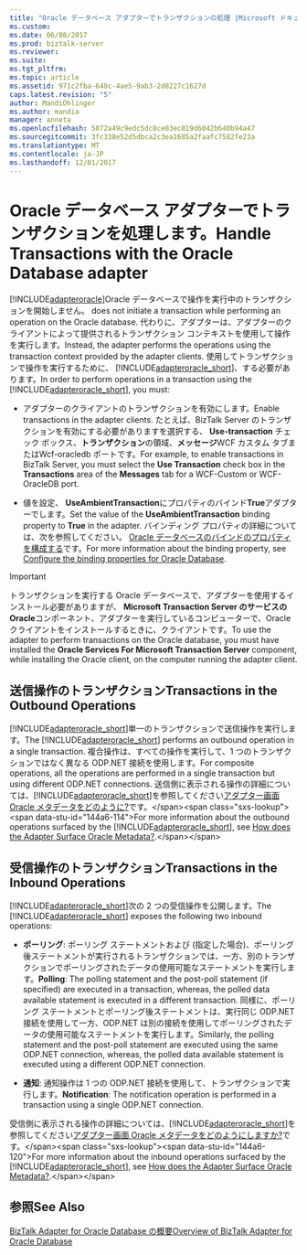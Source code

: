 ```yaml
---
title: "Oracle データベース アダプターでトランザクションの処理 |Microsoft ドキュメント"
ms.custom: 
ms.date: 06/08/2017
ms.prod: biztalk-server
ms.reviewer: 
ms.suite: 
ms.tgt_pltfrm: 
ms.topic: article
ms.assetid: 971c2fba-640c-4ae5-9ab3-2d8227c1627d
caps.latest.revision: "5"
author: MandiOhlinger
ms.author: mandia
manager: anneta
ms.openlocfilehash: 5072a49c9edc5dc8ce03ec819d6042b640b94a47
ms.sourcegitcommit: 3fc338e52d5dbca2c3ea1685a2faafc7582fe23a
ms.translationtype: MT
ms.contentlocale: ja-JP
ms.lasthandoff: 12/01/2017
---
```

# <a name="handle-transactions-with-the-oracle-database-adapter"></a><span data-ttu-id="144a6-102">Oracle データベース アダプターでトランザクションを処理します。</span><span class="sxs-lookup"><span data-stu-id="144a6-102">Handle Transactions with the Oracle Database adapter</span></span>
[!INCLUDE[adapteroracle](../../includes/adapteroracle-md.md)]<span data-ttu-id="144a6-103">Oracle データベースで操作を実行中のトランザクションを開始しません。</span><span class="sxs-lookup"><span data-stu-id="144a6-103"> does not initiate a transaction while performing an operation on the Oracle database.</span></span> <span data-ttu-id="144a6-104">代わりに、アダプターは、アダプターのクライアントによって提供されるトランザクション コンテキストを使用して操作を実行します。</span><span class="sxs-lookup"><span data-stu-id="144a6-104">Instead, the adapter performs the operations using the transaction context provided by the adapter clients.</span></span> <span data-ttu-id="144a6-105">使用してトランザクションで操作を実行するために、 [!INCLUDE[adapteroracle_short](../../includes/adapteroracle-short-md.md)]、する必要があります。</span><span class="sxs-lookup"><span data-stu-id="144a6-105">In order to perform operations in a transaction using the [!INCLUDE[adapteroracle_short](../../includes/adapteroracle-short-md.md)], you must:</span></span>  
  
-   <span data-ttu-id="144a6-106">アダプターのクライアントのトランザクションを有効にします。</span><span class="sxs-lookup"><span data-stu-id="144a6-106">Enable transactions in the adapter clients.</span></span> <span data-ttu-id="144a6-107">たとえば、BizTalk Server のトランザクションを有効にする必要がありますを選択する、 **Use-transaction**  チェック ボックス、**トランザクション**の領域、**メッセージ**WCF カスタム タブまたはWcf-oracledb ポートです。</span><span class="sxs-lookup"><span data-stu-id="144a6-107">For example, to enable transactions in BizTalk Server, you must select the **Use Transaction** check box in the **Transactions** area of the **Messages** tab for a WCF-Custom or WCF-OracleDB port.</span></span>  
  
-   <span data-ttu-id="144a6-108">値を設定、 **UseAmbientTransaction**にプロパティのバインド**True**アダプターでします。</span><span class="sxs-lookup"><span data-stu-id="144a6-108">Set the value of the **UseAmbientTransaction** binding property to **True** in the adapter.</span></span> <span data-ttu-id="144a6-109">バインディング プロパティの詳細については、次を参照してください。 [Oracle データベースのバインドのプロパティを構成する](../../adapters-and-accelerators/adapter-oracle-database/configure-the-binding-properties-for-oracle-database.md)です。</span><span class="sxs-lookup"><span data-stu-id="144a6-109">For more information about the binding property, see [Configure the binding properties for Oracle Database](../../adapters-and-accelerators/adapter-oracle-database/configure-the-binding-properties-for-oracle-database.md).</span></span>  
  
> [!IMPORTANT]
>  <span data-ttu-id="144a6-110">トランザクションを実行する Oracle データベースで、アダプターを使用するインストール必要がありますが、 **Microsoft Transaction Server のサービスの Oracle**コンポーネント、アダプターを実行しているコンピューターで、Oracle クライアントをインストールするときに、クライアントです。</span><span class="sxs-lookup"><span data-stu-id="144a6-110">To use the adapter to perform transactions on the Oracle database, you must have installed the **Oracle Services For Microsoft Transaction Server** component, while installing the Oracle client, on the computer running the adapter client.</span></span>  
  
## <a name="transactions-in-the-outbound-operations"></a><span data-ttu-id="144a6-111">送信操作のトランザクション</span><span class="sxs-lookup"><span data-stu-id="144a6-111">Transactions in the Outbound Operations</span></span>  
 <span data-ttu-id="144a6-112">[!INCLUDE[adapteroracle_short](../../includes/adapteroracle-short-md.md)]単一のトランザクションで送信操作を実行します。</span><span class="sxs-lookup"><span data-stu-id="144a6-112">The [!INCLUDE[adapteroracle_short](../../includes/adapteroracle-short-md.md)] performs an outbound operation in a single transaction.</span></span> <span data-ttu-id="144a6-113">複合操作は、すべての操作を実行して、1 つのトランザクションではなく異なる ODP.NET 接続を使用します。</span><span class="sxs-lookup"><span data-stu-id="144a6-113">For composite operations, all the operations are performed in a single transaction but using different ODP.NET connections.</span></span> <span data-ttu-id="144a6-114">送信側に表示される操作の詳細については、[!INCLUDE[adapteroracle_short](../../includes/adapteroracle-short-md.md)]を参照してください[アダプター画面 Oracle メタデータをどのように?](https://msdn.microsoft.com/library/cc185310(v=bts.10).aspx)です。</span><span class="sxs-lookup"><span data-stu-id="144a6-114">For more information about the outbound operations surfaced by the [!INCLUDE[adapteroracle_short](../../includes/adapteroracle-short-md.md)], see [How does the Adapter Surface Oracle Metadata?](https://msdn.microsoft.com/library/cc185310(v=bts.10).aspx).</span></span>  
  
## <a name="transactions-in-the-inbound-operations"></a><span data-ttu-id="144a6-115">受信操作のトランザクション</span><span class="sxs-lookup"><span data-stu-id="144a6-115">Transactions in the Inbound Operations</span></span>  
 <span data-ttu-id="144a6-116">[!INCLUDE[adapteroracle_short](../../includes/adapteroracle-short-md.md)]次の 2 つの受信操作を公開します。</span><span class="sxs-lookup"><span data-stu-id="144a6-116">The [!INCLUDE[adapteroracle_short](../../includes/adapteroracle-short-md.md)] exposes the following two inbound operations:</span></span>  
  
-   <span data-ttu-id="144a6-117">**ポーリング**: ポーリング ステートメントおよび (指定した場合)、ポーリング後ステートメントが実行されるトランザクションでは、一方、別のトランザクションでポーリングされたデータの使用可能なステートメントを実行します。</span><span class="sxs-lookup"><span data-stu-id="144a6-117">**Polling**: The polling statement and the post-poll statement (if specified) are executed in a transaction, whereas, the polled data available statement is executed in a different transaction.</span></span> <span data-ttu-id="144a6-118">同様に、ポーリング ステートメントとポーリング後ステートメントは、実行同じ ODP.NET 接続を使用して一方、ODP.NET は別の接続を使用してポーリングされたデータの使用可能なステートメントを実行します。</span><span class="sxs-lookup"><span data-stu-id="144a6-118">Similarly, the polling statement and the post-poll statement are executed using the same ODP.NET connection, whereas, the polled data available statement is executed using a different ODP.NET connection.</span></span>  
  
-   <span data-ttu-id="144a6-119">**通知**: 通知操作は 1 つの ODP.NET 接続を使用して、トランザクションで実行します。</span><span class="sxs-lookup"><span data-stu-id="144a6-119">**Notification**: The notification operation is performed in a transaction using a single ODP.NET connection.</span></span>  
  
 <span data-ttu-id="144a6-120">受信側に表示される操作の詳細については、[!INCLUDE[adapteroracle_short](../../includes/adapteroracle-short-md.md)]を参照してください[アダプター画面 Oracle メタデータをどのようにしますか?](https://msdn.microsoft.com/library/cc185310(v=bts.10).aspx)です。</span><span class="sxs-lookup"><span data-stu-id="144a6-120">For more information about the inbound operations surfaced by the [!INCLUDE[adapteroracle_short](../../includes/adapteroracle-short-md.md)], see [How does the Adapter Surface Oracle Metadata?](https://msdn.microsoft.com/library/cc185310(v=bts.10).aspx).</span></span>  
  
## <a name="see-also"></a><span data-ttu-id="144a6-121">参照</span><span class="sxs-lookup"><span data-stu-id="144a6-121">See Also</span></span>  
 [<span data-ttu-id="144a6-122">BizTalk Adapter for Oracle Database の概要</span><span class="sxs-lookup"><span data-stu-id="144a6-122">Overview of BizTalk Adapter for Oracle Database</span></span>](../../adapters-and-accelerators/adapter-oracle-database/overview-of-biztalk-adapter-for-oracle-database.md)